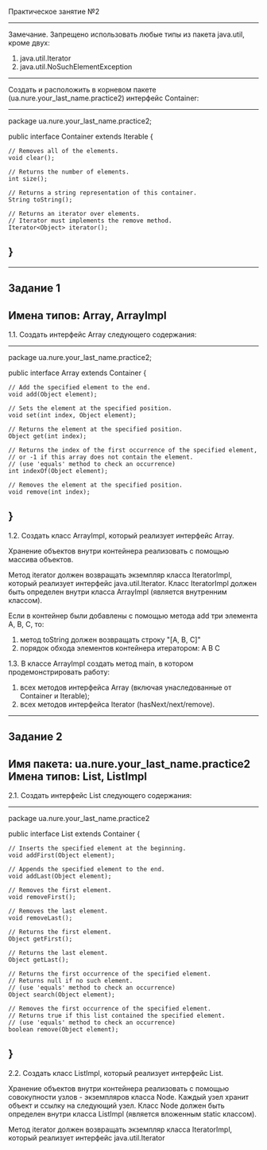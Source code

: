 Практическое занятие №2_______________________Замечание. Запрещено использовать любые типы из пакета java.util, кроме двух:1) java.util.Iterator2) java.util.NoSuchElementException_______________________Создать и расположить в корневом пакете (ua.nure.your_last_name.practice2) интерфейс Container:-----------------------------package ua.nure.your_last_name.practice2;public interface Container extends Iterable<Object> {		// Removes all of the elements.	void clear();	// Returns the number of elements.	int size();		// Returns a string representation of this container.	String toString();	// Returns an iterator over elements.	// Iterator must implements the remove method.	Iterator<Object> iterator();}-----------------------------_______________________Задание 1-------------------------------------------------------Имена типов: Array, ArrayImpl-------------------------------------------------------1.1. Создать интерфейс Array следующего содержания:-----------------------------package ua.nure.your_last_name.practice2;public interface Array extends Container {	// Add the specified element to the end.	void add(Object element);	// Sets the element at the specified position.	void set(int index, Object element);	// Returns the element at the specified position.	Object get(int index);	// Returns the index of the first occurrence of the specified element,	// or -1 if this array does not contain the element.	// (use 'equals' method to check an occurrence)	int indexOf(Object element);	// Removes the element at the specified position.	void remove(int index);}-----------------------------1.2. Создать класс ArrayImpl, который реализует интерфейс Array.Хранение объектов внутри контейнера реализовать с помощью массива объектов.Метод iterator должен возвращать экземпляр класса IteratorImpl, который реализует интерфейс java.util.Iterator<Object>.Класс IteratorImpl должен быть определен внутри класса ArrayImpl (является внутренним классом).Если в контейнер были добавлены с помощью метода add три элемента A, B, C, то:1) метод toString должен возвращать строку "[A, B, C]"2) порядок обхода элементов контейнера итератором: A B C1.3. В классе ArrayImpl создать метод main, в котором продемонстрировать работу:1) всех методов интерфейса Array (включая унаследованные от Container и Iterable);2) всех методов интерфейса Iterator (hasNext/next/remove)._______________________Задание 2-------------------------------------------------------Имя пакета: ua.nure.your_last_name.practice2Имена типов: List, ListImpl-------------------------------------------------------2.1. Создать интерфейс List следующего содержания:-----------------------------package ua.nure.your_last_name.practice2public interface List extends Container {	// Inserts the specified element at the beginning.	void addFirst(Object element);	// Appends the specified element to the end.	void addLast(Object element);	// Removes the first element.	void removeFirst();	// Removes the last element.	void removeLast();	// Returns the first element.	Object getFirst();	// Returns the last element.	Object getLast();	// Returns the first occurrence of the specified element.	// Returns null if no such element.	// (use 'equals' method to check an occurrence)	Object search(Object element);	// Removes the first occurrence of the specified element.	// Returns true if this list contained the specified element. 	// (use 'equals' method to check an occurrence)	boolean remove(Object element);}-----------------------------2.2. Создать класс ListImpl, который реализует интерфейс List.Хранение объектов внутри контейнера реализовать с помощью совокупности узлов - экземпляров класса Node.Каждый узел хранит объект и ссылку на следующий узел.Класс Node должен быть определен внутри класса ListImpl (является вложенным static классом).Метод iterator должен возвращать экземпляр класса IteratorImpl, который реализует интерфейс java.util.Iterator<Object>.Класс IteratorImpl должен быть определен внутри класса ListImpl (является внутренним классом).Если в контейнер были добавлены с помощью метода addLast три элемента A, B, C, то:1) метод toString должен возвращать строку "[A, B, C]"2) порядок обхода элементов контейнера итератором: A B C2.3. В классе ListImpl создать метод main, в котором продемонстрировать работу:1) всех методов интерфейса List (включая унаследованные от Container и Iterable);2) всех методов интерфейса Iterator (hasNext/next/remove)._______________________Задание 3-------------------------------------------------------Имена типов: Queue, QueueImpl-------------------------------------------------------3.1. Создать интерфейс Queue следующего содержания:-----------------------------package ua.nure.your_last_name.practice2;public interface Queue extends Container {	// Appends the specified element to the end.	void enqueue(Object element);	// Removes the head.	Object dequeue();	// Returns the head.	Object top();}-----------------------------3.2. Создать класс QueueImpl, который реализует интерфейс Queue.Если в контейнер были добавлены три элемента A, B, C с помощью метода enqueue1) метод toString должен возвращать строку "[A, B, C]"2) порядок обхода элементов контейнера итератором: A B C3.3. В классе QueueImpl создать метод main, в котором продемонстрировать работу:1) всех методов интерфейса Queue (включая унаследованные от Container и Iterable);2) всех методов интерфейса Iterator (hasNext/next/remove)._______________________Задание 4-------------------------------------------------------Имена типов: Stack, StackImpl-------------------------------------------------------4.1. Создать интерфейс Stack следующего содержания:-----------------------------package ua.nure.your_last_name.practice2;public interface Stack extends Container {		// Pushes the specified element onto the top.	void push(Object element);		// Removes and returns the top element.	Object pop();	// Returns the top element.	Object top();	}-----------------------------4.2. Создать класс StackImpl, который реализует интерфейс Stack.Если в контейнер были добавлены с помощью метода push три элемента A, B, C, то:1) метод toString должен возвращать строку "[A, B, C]"2) порядок обхода элементов контейнера итератором: C B A4.3. В классе StackImpl создать метод main, в котором продемонстрировать работу:1) всех методов интерфейса Stack (включая унаследованные от Container и Iterable);2) всех методов интерфейса Iterator (hasNext/next/remove)._______________________Замечания.1. Результат должен быть представлен в виде проекта с именем Practice2.2. Корневой пакет для всех классов: ua.nure.your_last_name.practice23. Дополнительно в корневом пакете расположить класс Demo, который демонстриует работу всех подзадач.4. Проект загрузить в репозиторий, проверить успешность сборки в Jenkins, оптимизировать метрики в Sonar._______________________Вопросы.1. Что такое перекрытие, перегрузка, сокрытие метода.2. Что такое наследование, ключевые слова implements, extends.3. Какие типы не могут быть наследованы?4. Ограничения при перекрытии метода.5. Что такое инкапсуляция, для чего она предназначена, как ее реализовать.6. Контексты использования ключевого слова final.7. Порядок вызова конструкторов, блоков инициализации при создании объекта.8. Анонимные классы.9. В чем отличие вложенных классов от внутренних.